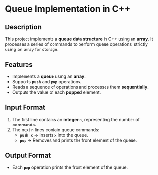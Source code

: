 # Queue Implementation in C++

## Description
This project implements a **queue data structure** in C++ using an **array**. It processes a series of commands to perform queue operations, strictly using an array for storage.

## Features
- Implements a **queue** using an **array**.
- Supports **`push`** and **`pop`** operations.
- Reads a sequence of operations and processes them **sequentially**.
- Outputs the value of each **popped** element.

## Input Format
1. The first line contains an **integer** `n`, representing the number of commands.
2. The next `n` lines contain queue commands:
   - **`push x`** → Inserts `x` into the queue.
   - **`pop`** → Removes and prints the front element of the queue.

## Output Format
- Each **`pop`** operation prints the front element of the queue.

